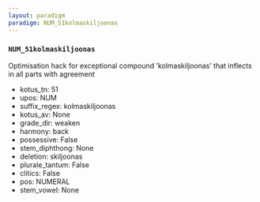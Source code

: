 ```yaml
---
layout: paradigm
paradigm: NUM_51kolmaskiljoonas
---
```

### ` NUM_51kolmaskiljoonas `

Optimisation hack for exceptional compound ’kolmaskiljoonas’ that inflects in all parts with agreement
* kotus_tn: 51
* upos: NUM
* suffix_regex: kolmaskiljoonas
* kotus_av: None
* grade_dir: weaken
* harmony: back
* possessive: False
* stem_diphthong: None
* deletion: skiljoonas
* plurale_tantum: False
* clitics: False
* pos: NUMERAL
* stem_vowel: None
